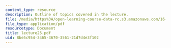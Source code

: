 ```yaml
---
content_type: resource
description: Outline of topics covered in the lecture.
file: /media/https%3A/open-learning-course-data-rc.s3.amazonaws.com/16-322-stochastic-estimation-and-control-fall-2004/8be5c95434653670356121d7d4e3f102_lecture25.pdf
file_type: application/pdf
resourcetype: Document
title: lecture25.pdf
uid: 8be5c954-3465-3670-3561-21d7d4e3f102
---
```

